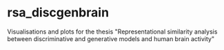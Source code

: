 # rsa_discgenbrain
Visualisations and plots for the thesis "Representational similarity analysis between discriminative and generative models and human brain activity"

